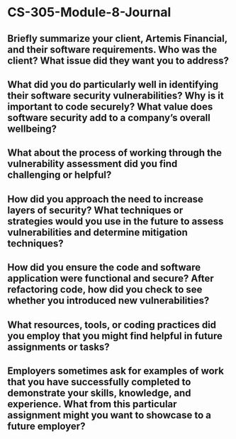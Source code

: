 # CS-305-Module-8-Journal

## Briefly summarize your client, Artemis Financial, and their software requirements. Who was the client? What issue did they want you to address?


## What did you do particularly well in identifying their software security vulnerabilities? Why is it important to code securely? What value does software security add to a company’s overall wellbeing?


## What about the process of working through the vulnerability assessment did you find challenging or helpful?


## How did you approach the need to increase layers of security? What techniques or strategies would you use in the future to assess vulnerabilities and determine mitigation techniques?


## How did you ensure the code and software application were functional and secure? After refactoring code, how did you check to see whether you introduced new vulnerabilities?


## What resources, tools, or coding practices did you employ that you might find helpful in future assignments or tasks?


## Employers sometimes ask for examples of work that you have successfully completed to demonstrate your skills, knowledge, and experience. What from this particular assignment might you want to showcase to a future employer?
